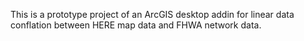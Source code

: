 This is a prototype project of an ArcGIS desktop addin for linear data conflation between HERE map data and FHWA network data.
